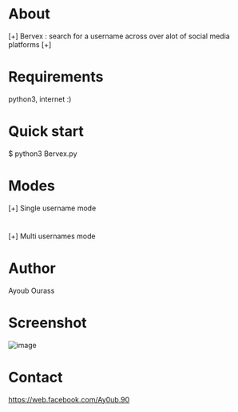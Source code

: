 # About
[+] Bervex : search for a username across over alot of social media platforms [+]  
# Requirements 
python3, internet :) 
# Quick start 
$ python3 Bervex.py
# Modes 
[+] Single username mode
#
[+] Multi usernames mode
# Author
Ayoub Ourass 
# Screenshot
![image](https://user-images.githubusercontent.com/45905472/66722247-4c10e900-ee03-11e9-9e1f-cf7fb228afe2.png)
# Contact 
https://web.facebook.com/Ay0ub.90


